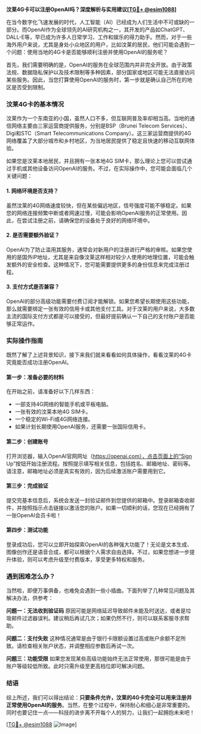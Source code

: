**汶莱4G卡可以注册OpenAI吗？深度解析与实用建议[[TG💪+ @esim1088](https://t.me/s/esim1088)]**

在当今数字化飞速发展的时代，人工智能（AI）已经成为人们生活中不可或缺的一部分。而OpenAI作为全球领先的AI研究机构之一，其开发的产品如ChatGPT、DALL-E等，早已成为许多人日常学习、工作和娱乐的得力助手。然而，对于一些海外用户来说，尤其是身处小众地区的用户，比如汶莱的居民，他们可能会遇到一个问题：使用当地的4G卡是否能够顺利注册并使用OpenAI的服务呢？

首先，我们需要明确的是，OpenAI的服务在全球范围内并非完全开放。由于政策法规、数据隐私保护以及技术限制等多种因素，部分国家或地区可能无法直接访问某些服务。因此，当您打算使用OpenAI的服务时，第一步就是确认自己所在的地区是否受到限制。

### 汶莱4G卡的基本情况

汶莱作为一个东南亚的小国，虽然人口不多，但互联网普及率却相当高。当地的通信网络主要由三家运营商提供服务，分别是BSP（Brunei Telecom Services）、Digi和STC（Smart Telecommunications Company）。这三家运营商提供的4G网络覆盖了大部分城市和乡村地区，为当地居民提供了稳定且快速的移动互联网体验。

如果您是汶莱本地居民，并且拥有一张本地4G SIM卡，那么理论上您可以尝试通过手机或其他设备访问OpenAI的服务。不过，在实际操作中，您可能会面临几个关键问题：

#### 1. 网络环境是否支持？
虽然汶莱的4G网络速度较快，但在某些偏远地区，信号强度可能不够稳定。如果您的网络连接频繁中断或者网速过慢，可能会影响OpenAI服务的正常使用。因此，在尝试注册之前，请确保您的设备处于良好的网络环境中。

#### 2. 是否需要额外验证？
OpenAI为了防止滥用其服务，通常会对新用户的注册进行严格的审核。如果您使用的是国外IP地址，尤其是来自像汶莱这样相对较少人使用的地理位置，可能会触发额外的安全检查。这种情况下，您可能需要提供更多的身份信息来完成注册过程。

#### 3. 支付方式是否兼容？
OpenAI的部分高级功能需要付费订阅才能解锁。如果您希望长期使用这些功能，那么就需要绑定一张有效的信用卡或其他支付工具。对于汶莱的用户来说，大多数主流的国际支付方式都是可以接受的，但最好提前确认一下自己的支付账户是否能够正常运作。

### 实际操作指南

既然了解了上述背景知识，接下来我们就来看看如何具体操作，看看汶莱的4G卡究竟能否成功注册OpenAI。

#### 第一步：准备必要的材料
在开始之前，请准备好以下几样东西：
- 一部支持4G网络的智能手机或平板电脑。
- 一张有效的汶莱本地4G SIM卡。
- 一个稳定的Wi-Fi或4G网络连接。
- 如果计划长期使用OpenAI服务，还需要一张国际信用卡。

#### 第二步：创建账号
打开浏览器，输入OpenAI官网网址（https://openai.com），点击页面上的“Sign Up”按钮开始注册流程。按照提示填写相关信息，包括姓名、邮箱地址、密码等。请注意，邮箱地址必须是真实有效的，因为后续激活账户需要用到它。

#### 第三步：完成验证
提交完基本信息后，系统会发送一封验证邮件到您提供的邮箱中。登录邮箱查收邮件，并按照指示点击链接以激活您的账户。如果一切顺利的话，您现在已经拥有了一张OpenAI会员卡啦！

#### 第四步：测试功能
登录成功后，您可以立即开始探索OpenAI的各种强大功能了！无论是文本生成、图像创作还是语音合成，都可以根据个人需求自由选择。不过，如果您想进一步提升体验，则可以考虑升级至付费版本，享受更多特权和服务。

### 遇到困难怎么办？

当然啦，即便万事俱备，也难免会遇到一些小插曲。下面列举了几种常见问题及其解决办法，供参考：

**问题一：无法收到验证码**
原因可能是网络延迟导致邮件未能及时送达，或者是垃圾邮件过滤器误判。建议稍后再试几次；如果仍然不行，则可以联系客服寻求帮助。

**问题二：支付失败**
这种情况通常是由于银行卡限额设置过高或账户余额不足所致。请检查相关账户状态，并调整相应参数后再试一次。

**问题三：功能受限**
如果您发现某些高级功能始终无法正常使用，那很可能是由于账户等级较低所致。此时只需升级至更高档位即可解决问题。

### 结语

综上所述，我们可以得出结论：**只要条件允许，汶莱的4G卡完全可以用来注册并正常使用OpenAI的服务**。当然，在整个过程中，保持耐心和细心是非常重要的。同时也要记住一点——科技的进步离不开每个人的努力，让我们一起拥抱未来吧！

[[TG💪+ @esim1088](https://t.me/s/esim1088) ![Image](https://i.postimg.cc/4NQfJmqS/Snipaste-2025-05-13-00-14-12.png)]